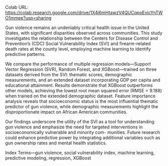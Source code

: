 Colab URL: https://colab.research.google.com/drive/1X4i6mHtawzV4QUCqpoEvicYnTWO1mmee?usp=sharing

Gun violence remains an undeniably critical health issue in the United States, with significant disparities observed across communities. This study investigates the relationship between the Centers for Disease Control and Prevention’s (CDC) Social Vulnerability Index (SVI) and firearm-related death rates at the county level, employing machine learning to identify predictive patterns. 

We compare the performance of multiple regression models—Support Vector Regression (SVR), Random Forest, and XGBoost—trained on three datasets derived from the SVI: thematic scores, demographic measurements, and an extended dataset incorporating GDP per capita and educational attainment. Results demonstrate that XGBoost outperforms other models, achieving the lowest root mean squared error (RMSE = 9.188) when trained on the extended demographic dataset. Feature importance analysis reveals that socioeconomic status is the most influential thematic predictor of gun violence, while demographic measurements highlight the disproportionate impact on African American communities. 

Our findings underscore the utility of the SVI as a tool for understanding gun violence and emphasize the need for targeted interventions in socioeconomically vulnerable and minority com- munities. Future research could enhance predictive power by integrating additional variables such as gun ownership rates and mental health statistics. 

Index Terms—gun violence, social vulnerability index, machine learning, predictive modeling, regression, XGBoost
